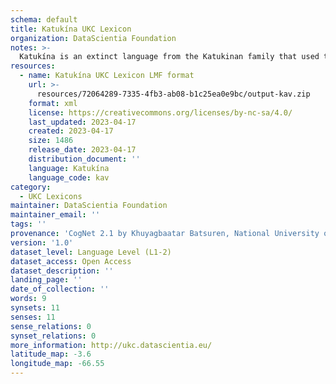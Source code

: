 ```yaml
---
schema: default
title: Katukína UKC Lexicon
organization: DataScientia Foundation
notes: >-
  Katukína is an extinct language from the Katukinan family that used to be spoken in South America. The UKC Lexicon of Katukína is represented as a lexico-semantic network. It consists of words, word senses, synsets, as well as sense-level and synset-level relationships
resources:
  - name: Katukína UKC Lexicon LMF format
    url: >-
      resources/72064289-7335-4fb3-ab08-b1c25ea0e9bc/output-kav.zip
    format: xml
    license: https://creativecommons.org/licenses/by-nc-sa/4.0/
    last_updated: 2023-04-17
    created: 2023-04-17
    size: 1486
    release_date: 2023-04-17
    distribution_document: ''
    language: Katukína
    language_code: kav
category:
  - UKC Lexicons
maintainer: DataScientia Foundation
maintainer_email: ''
tags: ''
provenance: 'CogNet 2.1 by Khuyagbaatar Batsuren, National University of Mongolia (http://cognet.ukc.disi.unitn.it); Native Languages of the Americas 2021.11. by Laura Redish and Orrin Lewis (http://www.native-languages.org); Princeton WordNet 2.1 by Princeton University (https://wordnet.princeton.edu)'
version: '1.0'
dataset_level: Language Level (L1-2)
dataset_access: Open Access
dataset_description: ''
landing_page: ''
date_of_collection: ''
words: 9
synsets: 11
senses: 11
sense_relations: 0
synset_relations: 0
more_information: http://ukc.datascientia.eu/
latitude_map: -3.6
longitude_map: -66.55
---
```

